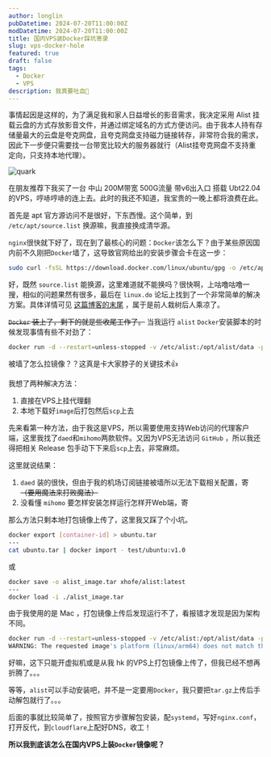 ```yaml
---
author: longlin
pubDatetime: 2024-07-20T11:00:00Z
modDatetime: 2024-07-20T11:00:00Z
title: 国内VPS装Docker踩坑寄录
slug: vps-docker-hole
featured: true
draft: false
tags:
  - Docker
  - VPS
description: 我真要吐血🥲
---
```


事情起因是这样的，为了满足我和家人日益增长的影音需求，我决定采用 Alist 挂载云盘的方式存放影音文件，并通过绑定域名的方式方便访问。由于我本人持有存储量最大的云盘是夸克网盘，且夸克网盘支持磁力链接转存，非常符合我的需求，因此下一步便只需要找一台带宽比较大的服务器就行（Alist挂夸克网盘不支持重定向，只支持本地代理）。

![quark](@assets/images/vps-docker-hole/quark.png)

在朋友推荐下我买了一台 中山 200M带宽 500G流量 带v6出入口 搭载 Ubt22.04 的VPS，哼哧哼哧的连上去。此时的我还不知道，我宝贵的一晚上都将浪费在此。

首先是 apt 官方源访问不是很好，下东西慢。这个简单，到 `/etc/apt/source.list` 换源嘛，我直接换成清华源。

`nginx`很快就下好了，现在到了最核心的问题：`Docker`该怎么下？由于某些原因国内前不久刚把`Docker`墙了，这导致官网给出的安装步骤会卡在这一步：

```bash
sudo curl -fsSL https://download.docker.com/linux/ubuntu/gpg -o /etc/apt/keyrings/docker.asc
```

好，既然 `source.list` 能换源，这里难道就不能换吗？很快啊，上咕噜咕噜一搜，相似的问题果然有很多，最后在 `linux.do` 论坛上找到了一个非常简单的解决方案。具体详情可见 [这篇博客的末尾](https://www.wxy97.com/archives/77) ，属于是前人栽树后人乘凉了。

~~`Docker` 装上了，剩下的就是些收尾工作了。~~ 当我运行 `alist` `Docker`安装脚本的时候发现事情有些不对劲了：

```bash
docker run -d --restart=unless-stopped -v /etc/alist:/opt/alist/data -p 5244:5244 -e PUID=0 -e PGID=0 -e UMASK=022 --name="alist" xhofe/alist:latest
```

被墙了怎么拉镜像？？这真是卡大家脖子的关键技术👍

我想了两种解决方法：

1. 直接在VPS上挂代理翻
2. 本地下载好`image`后打包然后`scp`上去

先来看第一种方法，由于我这是VPS，所以需要使用支持Web访问的代理客户端，这里我找了`daed`和`mihomo`两款软件。又因为VPS无法访问 `GitHub` ，所以我还得把相关 Release 包手动下下来后`scp`上去，非常麻烦。

这里就说结果：

1. `daed` 装的很快，但由于我的机场订阅链接被墙所以无法下载相关配置，寄 ~~（要用魔法来打败魔法）~~
2. 没看懂 `mihomo` 要怎样安装怎样运行怎样开Web端，寄

那么方法只剩本地打包镜像上传了，这里我又踩了个小坑。

```bash
docker export [container-id] > ubuntu.tar
---
cat ubuntu.tar | docker import - test/ubuntu:v1.0
```

或

```bash
docker save -o alist_image.tar xhofe/alist:latest
---
docker load -i ./alist_image.tar
```

由于我使用的是 Mac ，打包镜像上传后发现运行不了，看报错才发现是因为架构不同。

```bash
docker run -d --restart=unless-stopped -v /etc/alist:/opt/alist/data -p 5244:5244 -e PUID=0 -e PGID=0 -e UMASK=022 --name="alist" xhofe/alist:latest
WARNING: The requested image's platform (linux/arm64) does not match the detected host platform (linux/amd64/v4) and no specific platform was requested
```

好嘛，这下只能开虚拟机或是从我 hk 的VPS上打包镜像上传了，但我已经不想再折腾了。。。

等等，`alist`可以手动安装吧，并不是一定要用`Docker`，我只要把`tar.gz`上传后手动解包就行了。。。

后面的事就比较简单了，按照官方步骤解包安装，配`systemd`，写好`nginx.conf`，打开反代，到`cloudflare`上配好DNS，收工！

**所以我到底该怎么在国内VPS上装`Docker`镜像呢？**
